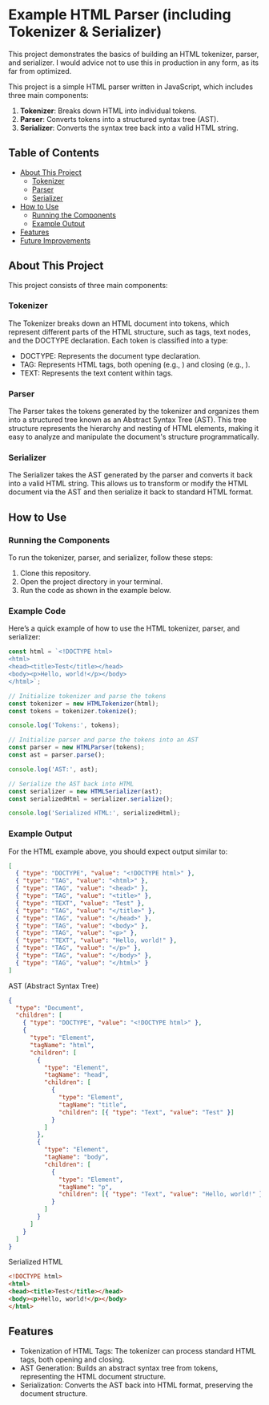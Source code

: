 # Example HTML Parser (including Tokenizer & Serializer)

This project demonstrates the basics of building an HTML tokenizer, parser, and serializer. I would advice not to use this in production in any form, as its far from optimized.

This project is a simple HTML parser written in JavaScript, which includes three main components:
1. **Tokenizer**: Breaks down HTML into individual tokens.
2. **Parser**: Converts tokens into a structured syntax tree (AST).
3. **Serializer**: Converts the syntax tree back into a valid HTML string.

## Table of Contents

- [About This Project](#about-this-project)
  - [Tokenizer](#tokenizer)
  - [Parser](#parser)
  - [Serializer](#serializer)
- [How to Use](#how-to-use)
  - [Running the Components](#running-the-components)
  - [Example Output](#example-output)
- [Features](#features)
- [Future Improvements](#future-improvements)

## About This Project

This project consists of three main components:

### Tokenizer

The Tokenizer breaks down an HTML document into tokens, which represent different parts of the HTML structure, such as tags, text nodes, and the DOCTYPE declaration. Each token is classified into a type:

- DOCTYPE: Represents the document type declaration.
- TAG: Represents HTML tags, both opening (e.g., <html>) and closing (e.g., </html>).
- TEXT: Represents the text content within tags.

### Parser

The Parser takes the tokens generated by the tokenizer and organizes them into a structured tree known as an Abstract Syntax Tree (AST). This tree structure represents the hierarchy and nesting of HTML elements, making it easy to analyze and manipulate the document's structure programmatically.

### Serializer

The Serializer takes the AST generated by the parser and converts it back into a valid HTML string. This allows us to transform or modify the HTML document via the AST and then serialize it back to standard HTML format.

## How to Use

### Running the Components

To run the tokenizer, parser, and serializer, follow these steps:

1. Clone this repository.
2. Open the project directory in your terminal.
3. Run the code as shown in the example below.

### Example Code

Here’s a quick example of how to use the HTML tokenizer, parser, and serializer:

```js
const html = `<!DOCTYPE html>
<html>
<head><title>Test</title></head>
<body><p>Hello, world!</p></body>
</html>`;

// Initialize tokenizer and parse the tokens
const tokenizer = new HTMLTokenizer(html);
const tokens = tokenizer.tokenize();

console.log('Tokens:', tokens);

// Initialize parser and parse the tokens into an AST
const parser = new HTMLParser(tokens);
const ast = parser.parse();

console.log('AST:', ast);

// Serialize the AST back into HTML
const serializer = new HTMLSerializer(ast);
const serializedHtml = serializer.serialize();

console.log('Serialized HTML:', serializedHtml);
```

### Example Output

For the HTML example above, you should expect output similar to:

```json
[
  { "type": "DOCTYPE", "value": "<!DOCTYPE html>" },
  { "type": "TAG", "value": "<html>" },
  { "type": "TAG", "value": "<head>" },
  { "type": "TAG", "value": "<title>" },
  { "type": "TEXT", "value": "Test" },
  { "type": "TAG", "value": "</title>" },
  { "type": "TAG", "value": "</head>" },
  { "type": "TAG", "value": "<body>" },
  { "type": "TAG", "value": "<p>" },
  { "type": "TEXT", "value": "Hello, world!" },
  { "type": "TAG", "value": "</p>" },
  { "type": "TAG", "value": "</body>" },
  { "type": "TAG", "value": "</html>" }
]
```

AST (Abstract Syntax Tree)

```json
{
  "type": "Document",
  "children": [
    { "type": "DOCTYPE", "value": "<!DOCTYPE html>" },
    {
      "type": "Element",
      "tagName": "html",
      "children": [
        {
          "type": "Element",
          "tagName": "head",
          "children": [
            {
              "type": "Element",
              "tagName": "title",
              "children": [{ "type": "Text", "value": "Test" }]
            }
          ]
        },
        {
          "type": "Element",
          "tagName": "body",
          "children": [
            {
              "type": "Element",
              "tagName": "p",
              "children": [{ "type": "Text", "value": "Hello, world!" }]
            }
          ]
        }
      ]
    }
  ]
}
```

Serialized HTML

```html
<!DOCTYPE html>
<html>
<head><title>Test</title></head>
<body><p>Hello, world!</p></body>
</html>
```

## Features

- Tokenization of HTML Tags: The tokenizer can process standard HTML tags, both opening and closing.
- AST Generation: Builds an abstract syntax tree from tokens, representing the HTML document structure.
- Serialization: Converts the AST back into HTML format, preserving the document structure.